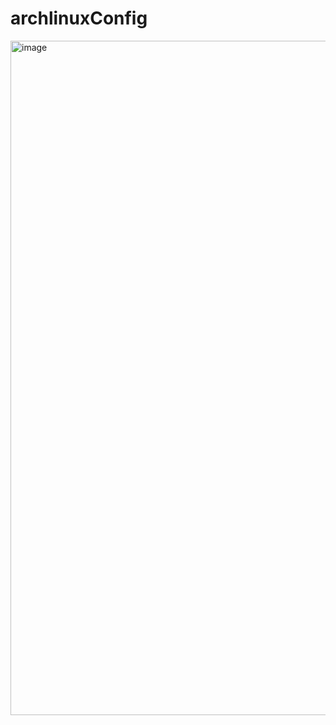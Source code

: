 # archlinuxConfig

<img width="1919" height="1079" alt="image" src="https://github.com/user-attachments/assets/30e8aaee-3018-41e4-a374-a213300fa848" />
